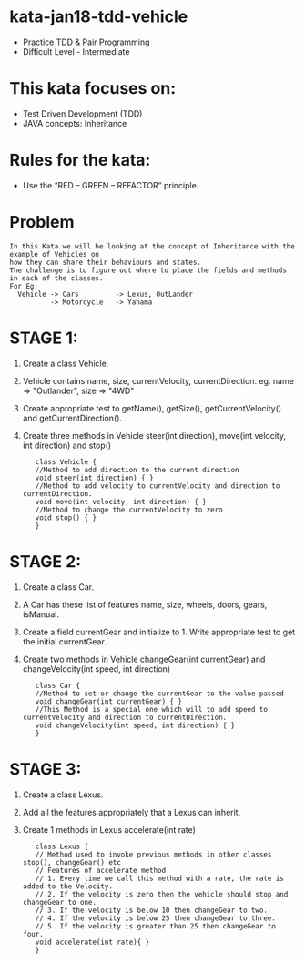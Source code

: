 # kata-jan18-tdd-vehicle
  * Practice TDD & Pair Programming
  * Difficult Level - Intermediate

# This kata focuses on:
  * Test Driven Development (TDD)
  * JAVA concepts: Inheritance

# Rules for the kata:
  * Use the “RED – GREEN – REFACTOR” principle.
  
# Problem
    In this Kata we will be looking at the concept of Inheritance with the example of Vehicles on 
    how they can share their behaviours and states. 
    The challenge is to figure out where to place the fields and methods in each of the classes.
    For Eg:
      Vehicle -> Cars         -> Lexus, OutLander
              -> Motorcycle   -> Yahama
              
# STAGE 1:
  1. Create a class Vehicle.
  2. Vehicle contains name, size, currentVelocity, currentDirection. eg. name => "Outlander",  size => "4WD"
  3. Create appropriate test to getName(), getSize(), getCurrentVelocity() and getCurrentDirection(). 
  4. Create three methods in Vehicle steer(int direction), move(int velocity, int direction) and stop()
  
            class Vehicle {                                                                      
            //Method to add direction to the current direction
            void steer(int direction) { }
            //Method to add velocity to currentVelocity and direction to currentDirection.
            void move(int velocity, int direction) { }
            //Method to change the currentVelocity to zero
            void stop() { }
            }                                                                                                                                     
  
  # STAGE 2:
  1. Create a class Car.
  2. A Car has these list of features name, size, wheels, doors, gears, isManual.
  3. Create a field currentGear and initialize to 1. Write appropriate test to get the initial currentGear.
  4. Create two methods in Vehicle changeGear(int currentGear) and changeVelocity(int speed, int direction)
  
            class Car {                                                                      
            //Method to set or change the currentGear to the value passed
            void changeGear(int currentGear) { }
            //This Method is a special one which will to add speed to currentVelocity and direction to currentDirection.
            void changeVelocity(int speed, int direction) { }
            } 
            
# STAGE 3:
  1. Create a class Lexus.
  2. Add all the features appropriately that a Lexus can inherit.
  3. Create 1 methods in Lexus accelerate(int rate)
  
            class Lexus {                                                                      
            // Method used to invoke previous methods in other classes stop(), changeGear() etc
            // Features of accelerate method
            // 1. Every time we call this method with a rate, the rate is added to the Velocity.
            // 2. If the velocity is zero then the vehicle should stop and changeGear to one.
            // 3. If the velocity is below 10 then changeGear to two.
            // 4. If the velocity is below 25 then changeGear to three.
            // 5. If the velocity is greater than 25 then changeGear to four.
            void accelerate(int rate){ }
            }      
            
   
